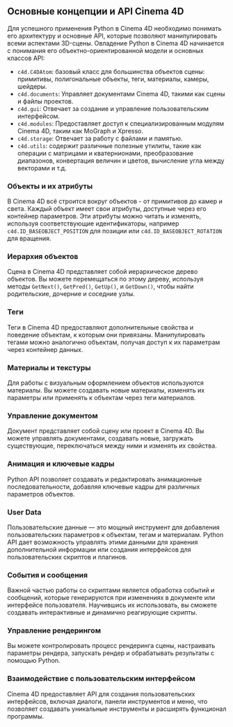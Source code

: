 ## Основные концепции и API Cinema 4D

Для успешного применения Python в Cinema 4D необходимо понимать его архитектуру и основные API, которые позволяют манипулировать всеми аспектами 3D-сцены. Овладение Python в Cinema 4D начинается с понимания его объектно-ориентированной модели и основных классов API:
- `c4d.C4DAtom`: базовый класс для большинства объектов сцены: примитивы, полигональные объекты, теги, материалы, камеры, шейдеры.
- `c4d.documents`: Управляет документами Cinema 4D, такими как сцены и файлы проектов.
- `c4d.gui`: Отвечает за создание и управление пользовательским интерфейсом.
- `c4d.modules`: Предоставляет доступ к специализированным модулям Cinema 4D, таким как MoGraph и Xpresso.
- `c4d.storage`: Отвечает за работу с файлами и памятью.
- `c4d.utils`: содержит различные полезные утилиты, такие как операции с матрицами и кватернионами, преобразование диапазонов, конвертация величин и цветов, вычисление угла между векторами и т.д.
### Объекты и их атрибуты
В Cinema 4D всё строится вокруг объектов - от примитивов до камер и света. Каждый объект имеет свои атрибуты, доступные через его контейнер параметров. Эти атрибуты можно читать и изменять, используя соответствующие идентификаторы, например `c4d.ID_BASEOBJECT_POSITION` для позиции или `c4d.ID_BASEOBJECT_ROTATION` для вращения.

### Иерархия объектов
Сцена в Cinema 4D представляет собой иерархическое дерево объектов. Вы можете перемещаться по этому дереву, используя методы `GetNext()`, `GetPred()`, `GetUp()`, и `GetDown()`, чтобы найти родительские, дочерние и соседние узлы.

### Теги
Теги в Cinema 4D предоставляют дополнительные свойства и поведение объектам, к которым они привязаны. Манипулировать тегами можно аналогично объектам, получая доступ к их параметрам через контейнер данных.

### Материалы и текстуры
Для работы с визуальным оформлением объектов используются материалы. Вы можете создавать новые материалы, изменять их параметры или применять к объектам через теги материалов.

### Управление документом
Документ представляет собой сцену или проект в Cinema 4D. Вы можете управлять документами, создавать новые, загружать существующие, переключаться между ними и изменять их свойства.

### Анимация и ключевые кадры
Python API позволяет создавать и редактировать анимационные последовательности, добавляя ключевые кадры для различных параметров объектов.

### User Data
Пользовательские данные — это мощный инструмент для добавления пользовательских параметров к объектам, тегам и материалам. Python API дает возможность управлять этими данными для хранения дополнительной информации или создания интерфейсов для пользовательских скриптов и плагинов.

### События и сообщения
Важной частью работы со скриптами является обработка событий и сообщений, которые генерируются при изменениях в документе или интерфейсе пользователя. Научившись их использовать, вы сможете создавать интерактивные и динамично реагирующие скрипты.

### Управление рендерингом
Вы можете контролировать процесс рендеринга сцены, настраивать параметры рендера, запускать рендер и обрабатывать результаты с помощью Python.

### Взаимодействие с пользовательским интерфейсом
Cinema 4D предоставляет API для создания пользовательских интерфейсов, включая диалоги, панели инструментов и меню, что позволяет создавать уникальные инструменты и расширять функционал программы.
